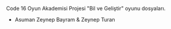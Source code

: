 Code 16 Oyun Akademisi Projesi "Bil ve Geliştir" oyunu dosyaları.
- Asuman Zeynep Bayram & Zeynep Turan
